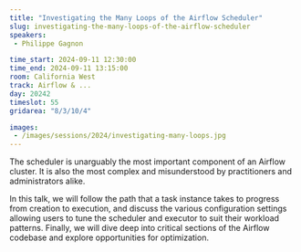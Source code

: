 ```yaml
---
title: "Investigating the Many Loops of the Airflow Scheduler"
slug: investigating-the-many-loops-of-the-airflow-scheduler
speakers:
 - Philippe Gagnon

time_start: 2024-09-11 12:30:00
time_end: 2024-09-11 13:15:00
room: California West
track: Airflow & ...
day: 20242
timeslot: 55
gridarea: "8/3/10/4"

images: 
 - /images/sessions/2024/investigating-many-loops.jpg
---
```


The scheduler is unarguably the most important component of an Airflow cluster. It is also the most complex and misunderstood by practitioners and administrators alike.
 
 
 
 In this talk, we will follow the path that a task instance takes to progress from creation to execution, and discuss the various configuration settings allowing users to tune the scheduler and executor to suit their workload patterns. Finally, we will dive deep into critical sections of the Airflow codebase and explore opportunities for optimization.